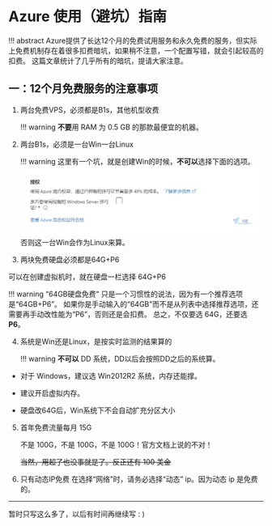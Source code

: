 # Azure 使用（避坑）指南

!!! abstract
    Azure提供了长达12个月的免费试用服务和永久免费的服务，但实际上免费机制存在着很多扣费暗坑，如果稍不注意，一个配置写错，就会引起较高的扣费。
    这篇文章统计了几乎所有的暗坑，提请大家注意。

## 一：12个月免费服务的注意事项

1. 两台免费VPS，必须都是B1s，其他机型收费

    !!! warning
        **不要**用 RAM 为 0.5 GB 的那款最便宜的机器。

2. 两台B1s，必须是一台Win一台Linux

    !!! warning
        这里有一个坑，就是创建Win的时候，**不可以**选择下面的选项。
        ![](dont-tick.png)
        否则这一台Win会作为Linux来算。

3. 两块免费硬盘必须都是64G+P6

可以在创建虚拟机时，就在硬盘一栏选择 64G+P6

!!! warning
    “64GB硬盘免费” 只是一个习惯性的说法，因为有一个推荐选项是“64GB+P6”。
    如果你是手动输入的“64GB”而不是从列表中选择推荐选项，还需要再手动改性能为“P6”，否则还是会扣费。
    总之，不仅要选 64G，还要选 **P6**。

4. 系统是Win还是Linux，是按实时监测的结果算的

   !!! warning
       **不可以** DD 系统，DD以后会按照DD之后的系统算。

- 对于 Windows，建议选 Win2012R2 系统，内存还能撑。

- 建议开启虚拟内存。

- 硬盘改64G后，Win系统下不会自动扩充分区大小

5. 首年免费流量每月 15G

    不是 100G，不是 100G，不是 100G！官方文档上说的不对！

    ~~当然，用超了也没事就是了。反正还有 100 美金~~

6. 只有动态IP免费
    在选择“网络”时，请务必选择“动态” ip。因为动态 ip 是免费的。

---

暂时只写这么多了，以后有时间再继续写 : )